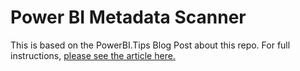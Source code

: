 # Power BI Metadata Scanner

This is based on the PowerBI.Tips Blog Post about this repo. For full instructions, [please see the article here.](https://powerbi.tips/?p=48184&preview=true)

